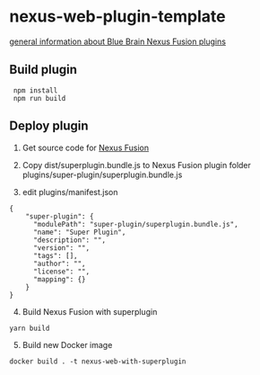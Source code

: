 # nexus-web-plugin-template

[general information about Blue Brain Nexus Fusion plugins]('https://bluebrainnexus.io/docs/fusion/plugins.html')

## Build plugin
```
 npm install
 npm run build
```

## Deploy plugin

1. Get source code for [Nexus Fusion]('https://github.com/BlueBrain/nexus-web')

2. Copy dist/superplugin.bundle.js to Nexus Fusion plugin folder plugins/super-plugin/superplugin.bundle.js

3. edit plugins/manifest.json
```
{
    "super-plugin": {
      "modulePath": "super-plugin/superplugin.bundle.js",
      "name": "Super Plugin",
      "description": "",
      "version": "",
      "tags": [],
      "author": "",
      "license": "",
      "mapping": {}
    }
}
```

4. Build Nexus Fusion with superplugin
```
yarn build
```

5. Build new Docker image
``` 
docker build . -t nexus-web-with-superplugin
```
